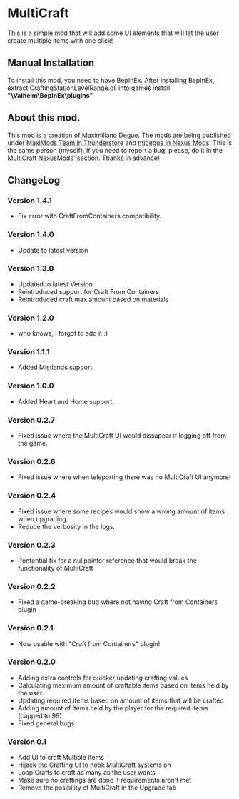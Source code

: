 # MultiCraft

This is a simple mod that will add some UI elements that will let the user create multiple items with one click!

## Manual Installation

To install this mod, you need to have BepInEx. After installing BepInEx, extract CraftingStationLevelRange.dll into games install **"\Valheim\BepInEx\plugins"**

## About this mod.

This mod is a creation of Maximiliano Degue. The mods are being published under [MaxiMods Team in Thunderstore](https://valheim.thunderstore.io/package/MaxiMods/) and [mjdegue in Nexus Mods](https://www.nexusmods.com/valheim/users/89207773). This is the same person (myself).
If you need to report a bug, please, do it in the [MultiCraft NexusMods' section](https://www.nexusmods.com/valheim/mods/263?tab=bugs).
Thanks in advance!

## ChangeLog

### Version 1.4.1
* Fix error with CraftFromContainers compatibility.

### Version 1.4.0
* Update to latest version

### Version 1.3.0

* Updated to latest Version
* Reintroduced support for Craft From Containers
* Reintroduced craft max amount based on materials

### Version 1.2.0

* who knows, I forgot to add it :) 

### Version 1.1.1

* Added Mistlands support.

### Version 1.0.0

* Added Heart and Home support.

### Version 0.2.7

* Fixed issue where the MultiCraft UI would dissapear if logging off from the game.

### Version 0.2.6

* Fixed issue where when teleporting there was no MultiCraft UI anymore!

### Version 0.2.4

* Fixed issue where some recipes would show a wrong amount of items when upgrading.
* Reduce the verbosity in the logs.

### Version 0.2.3

* Pontential fix for a nullpointer reference that would break the functionality of MultiCraft

### Version 0.2.2

* Fixed a game-breaking bug where not having Craft from Containers plugin

### Version 0.2.1

* Now usable with "Craft from Containers" plugin!

### Version 0.2.0

* Adding extra controls for quicker updating crafting values
* Calculating maximum amount of craftable items based on items held by the user.
* Updating required items based on amount of items that will be crafted
* Adding amount of items held by the player for the required items (capped to 99)
* Fixed general bugs

### Version 0.1

* Add UI to craft Multiple Items
* Hijack the Crafting UI to hook MultiCraft systems on
* Loop Crafts to craft as many as the user wants
* Make sure no craftings are done if requirements aren't met
* Remove the posibility of MultiCraft in the Upgrade tab
